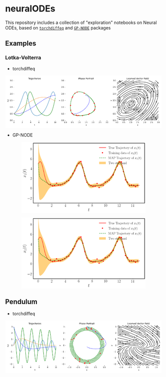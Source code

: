 # neuralODEs

This repository includes a collection of "exploration" notebooks on Neural ODEs, based on [`torchdiffeq`](https://github.com/rtqichen/torchdiffeq) and [`GP-NODE`](https://github.com/PredictiveIntelligenceLab/GP-NODEs) packages



## Examples
### Lotka-Volterra
- torchdiffeq
<p align="center">
<img align="middle" src="./assets/lotka_volterra.gif" alt="lotka-volterra" width="700"/>
</p>

- GP-NODE

<p align="center">
<img align="middle" src="./assets/gp-node-lotkavolterra1.png" alt="lotka-volterra" width="400"/>
</p>

<p align="center">
<img align="middle" src="./assets/gp-node-lotkavolterra1.png" alt="lotka-volterra" width="400"/>
</p>

## Pendulum
- torchdiffeq

<p align="center">
<img align="middle" src="./assets/pendulum.gif" alt="lotka-volterra" width="700"/>
</p>
